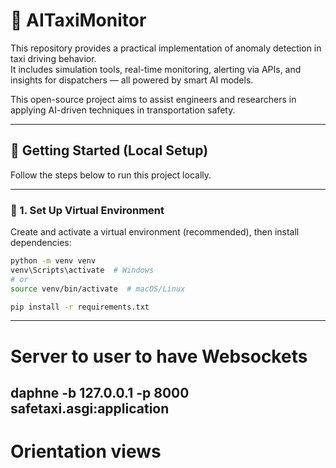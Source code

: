 # 🚖 AITaxiMonitor

This repository provides a practical implementation of anomaly detection in taxi driving behavior.  
It includes simulation tools, real-time monitoring, alerting via APIs, and insights for dispatchers — all powered by smart AI models.

This open-source project aims to assist engineers and researchers in applying AI-driven techniques in transportation safety.

---

## 🚀 Getting Started (Local Setup)

Follow the steps below to run this project locally.

---

### 🔧 1. Set Up Virtual Environment

Create and activate a virtual environment (recommended), then install dependencies:

```bash
python -m venv venv
venv\Scripts\activate  # Windows
# or
source venv/bin/activate  # macOS/Linux

pip install -r requirements.txt


```
---
# Server to user to have Websockets
daphne -b 127.0.0.1 -p 8000 safetaxi.asgi:application
---
# Orientation views


